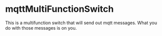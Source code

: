# mqttMultiFunctionSwitch
This is a multifunction switch that will send out mqtt messages. What you do with those messages is on you. 
